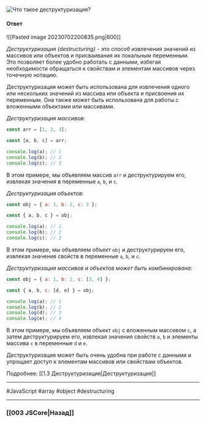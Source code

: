 ![Что такое деструктуризация?](https://youtu.be/w-vUj0gHGgg?t=241)

#### Ответ

![[Pasted image 20230702200835.png|600]]

*Деструктуризация (destructuring)* - это способ извлечения значений из массивов или объектов и присваивания их локальным переменным. Это позволяет более удобно работать с данными, избегая необходимости обращаться к свойствам и элементам массивов через точечную нотацию.

Деструктуризация может быть использована для извлечения одного или нескольких значений из массива или объекта и присвоения их переменным. Она также может быть использована для работы с вложенными объектами или массивами.

*Деструктуризация массивов:*
```javascript
const arr = [1, 2, 3];

const [a, b, c] = arr;

console.log(a); // 1
console.log(b); // 2
console.log(c); // 3
```

В этом примере, мы объявляем массив `arr` и деструктурируем его, извлекая значения в переменные `a`, `b`, и `c`.

*Деструктуризация объектов:*
```javascript
const obj = { a: 1, b: 2, c: 3 };

const { a, b, c } = obj;

console.log(a); // 1
console.log(b); // 2
console.log(c); // 3
```

В этом примере, мы объявляем объект `obj` и деструктурируем его, извлекая значения свойств в переменные `a`, `b`, и `c`.

*Деструктуризация массивов и объектов может быть комбинирована:*
```javascript
const obj = { a: 1, b: 2, c: [3, 4] };

const { a, b, c: [d, e] } = obj;

console.log(a); // 1
console.log(b); // 2
console.log(d); // 3
console.log(e); // 4
```

В этом примере, мы объявляем объект `obj` с вложенным массивом `c`, а затем деструктурируем его, извлекая значения свойств `a`, `b` и элементы массива `c` в переменные `d` и `e`.

Деструктуризация может быть очень удобна при работе с данными и упрощает доступ к элементам массивов или свойствам объектов.

Подробнее: [[1.3 Деструктуризация|Деструктуризация]]

___
 #JavaScript #array #object #destructuring

___

### [[003 JSCore|Назад]]